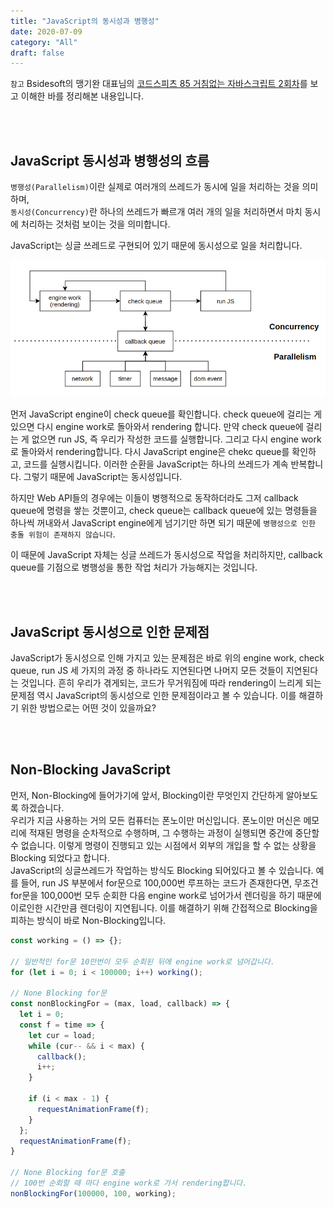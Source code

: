 ```yaml
---
title: "JavaScript의 동시성과 병행성"
date: 2020-07-09
category: "All"
draft: false
---
```


`참고` Bsidesoft의 맹기완 대표님의 [코드스피츠 85 거침없는 자바스크립트 2회차](https://www.youtube.com/watch?v=zxWxr1wQLg8&t=3162s)를 보고 이해한 바를 정리해본 내용입니다.

<br><br>

## JavaScript 동시성과 병행성의 흐름

`병행성(Parallelism)`이란 실제로 여러개의 쓰레드가 동시에 일을 처리하는 것을 의미하며,  
`동시성(Concurrency)`란 하나의 쓰레드가 빠르개 여러 개의 일을 처리하면서 마치 동시에 처리하는 것처럼 보이는 것을 의미합니다.  
  
JavaScript는 싱글 쓰레드로 구현되어 있기 때문에 동시성으로 일을 처리합니다.

![JavaScript Flow](./images/javascript-flow.png)

먼저 JavaScript engine이 check queue를 확인합니다. check queue에 걸리는 게 있으면 다시 engine work로 돌아와서 rendering 합니다. 만약 check queue에 걸리는 게 없으면 run JS, 즉 우리가 작성한 코드를 실행합니다. 그리고 다시 engine work로 돌아와서 rendering합니다. 다시 JavaScript engine은 chekc queue를 확인하고, 코드를 실행시킵니다. 이러한 순환을 JavaScript는 하나의 쓰레드가 계속 반복합니다. 그렇기 때문에 JavaScript는 동시성입니다.  
  
하지만 Web API들의 경우에는 이들이 병행적으로 동작하더라도 그저 callback queue에 명령을 쌓는 것뿐이고, check queue는 callback queue에 있는 명령들을 하나씩 꺼내와서 JavaScript engine에게 넘기기만 하면 되기 때문에 `병행성으로 인한 충돌 위험이 존재하지 않습니다`.  
  
이 때문에 JavaScript 자체는 싱글 쓰레드가 동시성으로 작업을 처리하지만, callback queue를 기점으로 병행성을 통한 작업 처리가 가능해지는 것입니다.

<br><br>

## JavaScript 동시성으로 인한 문제점

JavaScript가 동시성으로 인해 가지고 있는 문제점은 바로 위의 engine work, check queue, run JS 세 가지의 과정 중 하나라도 지연된다면 나머지 모든 것들이 지연된다는 것입니다. 흔히 우리가 겪게되는, 코드가 무거워짐에 따라 rendering이 느리게 되는 문제점 역시 JavaScript의 동시성으로 인한 문제점이라고 볼 수 있습니다. 이를 해결하기 위한 방법으로는 어떤 것이 있을까요?

<br><br>

## Non-Blocking JavaScript

먼저, Non-Blocking에 들어가기에 앞서, Blocking이란 무엇인지 간단하게 알아보도록 하겠습니다.  
우리가 지금 사용하는 거의 모든 컴퓨터는 폰노이만 머신입니다. 폰노이만 머신은 메모리에 적재된 명령을 순차적으로 수행하며, 그 수행하는 과정이 실행되면 중간에 중단할 수 없습니다. 이렇게 명령이 진행되고 있는 시점에서 외부의 개입을 할 수 없는 상황을 Blocking 되었다고 합니다.  
JavaScript의 싱글쓰레드가 작업하는 방식도 Blocking 되어있다고 볼 수 있습니다. 예를 들어, run JS 부분에서 for문으로 100,000번 루프하는 코드가 존재한다면, 무조건 for문을 100,000번 모두 순회한 다음 engine work로 넘어가서 렌더링을 하기 때문에 이로인한 시간만큼 렌더링이 지연됩니다. 이를 해결하기 위해 간접적으로 Blocking을 피하는 방식이 바로 Non-Blocking입니다.  
  
```javascript
const working = () => {};

// 일반적인 for문 10만번이 모두 순회된 뒤에 engine work로 넘어갑니다.
for (let i = 0; i < 100000; i++) working();

// None Blocking for문
const nonBlockingFor = (max, load, callback) => {
  let i = 0;
  const f = time => {
    let cur = load;
    while (cur-- && i < max) {
      callback();
      i++;
    }

    if (i < max - 1) {
      requestAnimationFrame(f);
    }
  };
  requestAnimationFrame(f);
}

// None Blocking for문 호출
// 100번 순회할 때 마다 engine work로 가서 rendering합니다.
nonBlockingFor(100000, 100, working);
```
